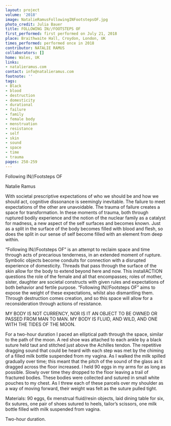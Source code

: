 ```yaml
---
layout: project
volume: '2018'
image: NatalieRamusFollowingINFootstepsOF.jpg
photo_credit: Julia Bauer
title: FOLLOWING IN//FOOTSTEPS OF
first_performed: first performed on July 21, 2018
place: Braithwaite Hall, Croydon, London, UK
times_performed: performed once in 2018
contributor: NATALIE RAMUS
collaborators: []
home: Wales, UK
links:
- natalieramus.com
contact: info@natalieramus.com
footnote: ''
tags:
- Black
- blood
- destruction
- domesticity
- durational
- failure
- family
- female body
- menstruation
- resistance
- self
- skin
- sound
- space
- time
- trauma
pages: 258-259
---
```


Following IN//Footsteps OF

Natalie Ramus

With societal prescriptive expectations of who we should be and how we should act, cognitive dissonance is seemingly inevitable. The failure to meet expectations of the other are unavoidable. The trauma of failure creates a space for transformation. In these moments of trauma, both through ruptured bodily experience and the notion of the nuclear family as a catalyst for madness, a new aspect of the self surfaces and becomes known. Just as a split in the surface of the body becomes filled with blood and flesh, so does the split in our sense of self become filled with an element from deep within.

“Following IN//Footsteps OF” is an attempt to reclaim space and time through acts of precarious tenderness, in an extended moment of rupture. Symbolic objects become conduits for connection with a disrupted experience of domesticity. Threads that pass through the surface of the skin allow for the body to extend beyond here and now. This installACTION questions the role of the female and all that encompasses; roles of mother, sister, daughter are societal constructs with given rules and expectations of both behavior and fertile purpose. “Following IN//Footsteps OF” aims to expose the weight of these expectations, whilst also dismantling them. Through destruction comes creation, and so this space will allow for a reconsideration through actions of resistance.

MY BODY IS NOT CURRENCY, NOR IS IT AN OBJECT TO BE OWNED OR PASSED FROM MAN TO MAN. MY BODY IS FLUID, AND WILD, AND ONE WITH THE TIDES OF THE MOON.

For a two-hour duration I paced an elliptical path through the space, similar to the path of the moon. A red shoe was attached to each ankle by a black suture held taut and stitched just above the Achilles tendon. The repetitive dragging sound that could be heard with each step was met by the chiming of a filled milk bottle suspended from my vagina. As I walked the milk spilled gradually over time; this meant that the pitch of the sound of the glass as it dragged across the floor increased. I held 90 eggs in my arms for as long as possible. Slowly over time they dropped to the floor leaving a trail of fractured bodies. These bodies were collected and sutured in small white pouches to my chest. As I threw each of these parcels over my shoulder as a way of moving forward, their weight was felt as the suture pulled tight.

Materials: 90 eggs, 6x menstrual fluid/resin objects, laid dining table for six, 6x sutures, one pair of shoes sutured to heels, tailor’s scissors, one milk bottle filled with milk suspended from vagina.

Two-hour duration.
